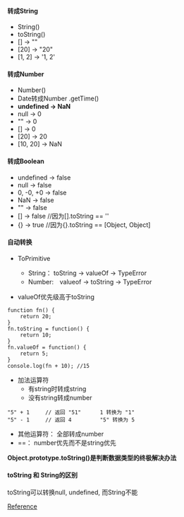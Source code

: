 #### 转成String
- String()
- toString()
- [] -> ""
- [20] -> "20"
- [1, 2] -> '1, 2'

#### 转成Number
- Number()
- Date转成Number .getTime()
- **undefined -> NaN**
- null -> 0
- "" -> 0
- [] -> 0
- [20] -> 20
- [10, 20] -> NaN

#### 转成Boolean
- undefined -> false
- null -> false
- 0, -0, +0 -> false
- NaN -> false
- "" -> false
- [] -> false //因为[].toString == ''
- {} -> true //因为{}.toString == [Object, Object]

#### 自动转换 
- ToPrimitive
  - String： toString -> valueOf -> TypeError
  - Number:　valueof -> toString -> TypeError

- valueOf优先级高于toString
```
function fn() {
    return 20;
}
fn.toString = function() {
    return 10;
}
fn.valueOf = function() {
    return 5;
}
console.log(fn + 10); //15
```
- 加法运算符
  - 有string时转成string
  - 没有string转成number
```
"5" + 1     // 返回 "51"      1 转换为 "1"  
"5" - 1     // 返回 4         "5" 转换为 5
```
- 其他运算符： 全部转成number
- ==： number优先而不是string优先  

**Object.prototype.toString()是判断数据类型的终极解决办法**   

#### toString 和 String的区别  
toString可以转换null, undefined, 而String不能


[Reference](https://juejin.im/post/5d030e03518825361817032f)